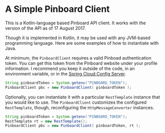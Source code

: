 # A Simple Pinboard Client

This is a Kotlin-language based Pinboard API client. It works with the version of the API as of 17 August 2017. 

Though it is implemented in Kotlin, it may be used with any JVM-based programming language. Here are some examples of how to instantiate with Java. 

At minimum, the `PinboardClient` requires a valid Pinboad authentication token. You can get this token from the Pinboard website under your profile information. I recommend you keep it outside of the code, in an environment variable, or in the [Spring Cloud Config Server](https://cloud.spring.io/spring-cloud-config/spring-cloud-config.html).  

```java
String pinboardToken = System.getenv("PINBOARD_TOKEN");
PinboardClient pbc = new PinboardClient( pinboardToken );
````

Optionally, you can instantiate it with a particular `RestTemplate` instance that you would like to use. The `PinboardClient` customizes the configured `RestTemplate`, though, reconfiguring the `HttpMessageConverter` instances. 


```java
String pinboardToken = System.getenv("PINBOARD_TOKEN");
RestTemplate rt = new RestTemplate();
PinboardClient pbc = new PinboardClient( pinboardToken, rt );
````
